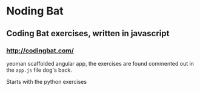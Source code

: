 Noding Bat
====================

Coding Bat exercises, written in javascript
---------------------
### http://codingbat.com/

yeoman scaffolded angular app, the exercises are found
commented out in the `app.js` file
dog's back.

Starts with the python exercises
